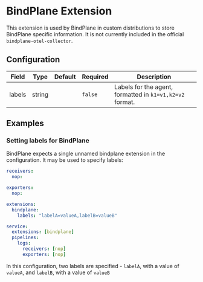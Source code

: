 # BindPlane Extension

This extension is used by BindPlane in custom distributions to store BindPlane specific information. It is not currently included in the official `bindplane-otel-collector`.

## Configuration

| Field  | Type   | Default | Required | Description                                              |
| ------ | ------ | ------- | -------- | -------------------------------------------------------- |
| labels | string |         | `false`  | Labels for the agent, formatted in `k1=v1,k2=v2` format. |

## Examples

### Setting labels for BindPlane

BindPlane expects a single unnamed bindplane extension in the configuration. It may be used to specify labels:

```yaml
receivers:
  nop:

exporters:
  nop:

extensions:
  bindplane:
    labels: "labelA=valueA,labelB=valueB"

service:
  extensions: [bindplane]
  pipelines:
    logs:
      receivers: [nop]
      exporters: [nop]
```

In this configuration, two labels are specified - `labelA`, with a value of `valueA`, and `labelB`, with a value of `valueB`
